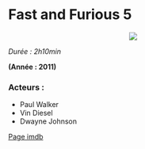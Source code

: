# Fast and Furious 5

<p align="center">
<img src="https://s4.thcdn.com/productimg/0/600/600/21/10475621-1313672129-814637.jpg">
</p>

*Durée : 2h10min*

**(Année : 2011)**

### Acteurs :

* Paul Walker
* Vin Diesel
* Dwayne Johnson

[Page imdb](http://www.imdb.com/title/tt1596343/?ref_=tt_trv_cnn)
